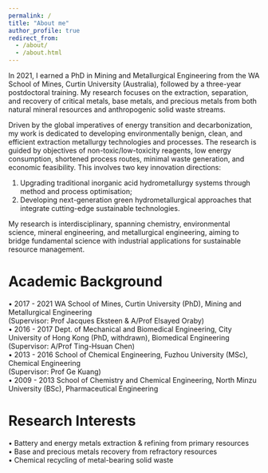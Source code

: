 ```yaml
---
permalink: /
title: "About me"
author_profile: true
redirect_from: 
  - /about/
  - /about.html
---
```


In 2021, I earned a PhD in Mining and Metallurgical Engineering from the WA School of Mines, Curtin University (Australia), followed by a three-year postdoctoral training. My research focuses on the extraction, separation, and recovery of critical metals, base metals, and precious metals from both natural mineral resources and anthropogenic solid waste streams.

Driven by the global imperatives of energy transition and decarbonization, my work is dedicated to developing environmentally benign, clean, and efficient extraction metallurgy technologies and processes. The research is guided by objectives of non-toxic/low-toxicity reagents, low energy consumption, shortened process routes, minimal waste generation, and economic feasibility. This involves two key innovation directions:

1. Upgrading traditional inorganic acid hydrometallurgy systems through method and process optimisation;
2. Developing next-generation green hydrometallurgical approaches that integrate cutting-edge sustainable technologies.

My research is interdisciplinary, spanning chemistry, environmental science, mineral engineering, and metallurgical engineering, aiming to bridge fundamental science with industrial applications for sustainable resource management.

Academic Background
======
• 2017 - 2021 WA School of Mines, Curtin University (PhD), Mining and Metallurgical Engineering  
  (Supervisor: Prof Jacques Eksteen & A/Prof Elsayed Oraby)  
• 2016 - 2017 Dept. of Mechanical and Biomedical Engineering, City University of Hong Kong (PhD, withdrawn), Biomedical Engineering  
  (Supervisor: A/Prof Ting-Hsuan Chen)  
• 2013 - 2016 School of Chemical Engineering, Fuzhou University (MSc), Chemical Engineering  
  (Supervisor: Prof Ge Kuang)  
• 2009 - 2013 School of Chemistry and Chemical Engineering, North Minzu University (BSc), Pharmaceutical Engineering  

Research Interests
======
•	Battery and energy metals extraction & refining from primary resources  
•	Base and precious metals recovery from refractory resources  
•	Chemical recycling of metal-bearing solid waste  
